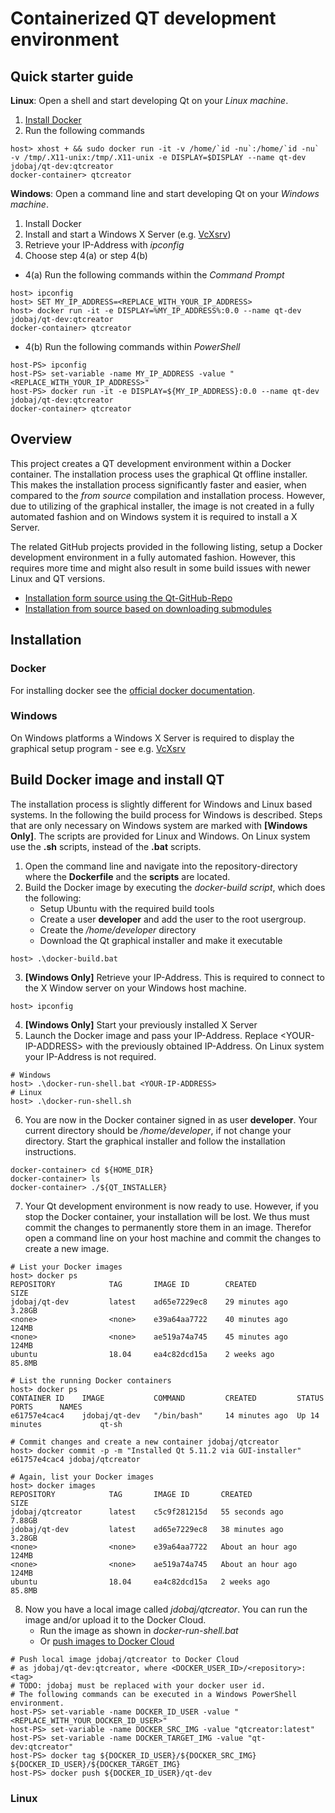 # Containerized QT development environment

## Quick starter guide

**Linux**: Open a shell and start developing Qt on your *Linux machine*.

1. [Install Docker](https://docs.docker.com/install/)
2. Run the following commands

```shell
host> xhost + && sudo docker run -it -v /home/`id -nu`:/home/`id -nu` -v /tmp/.X11-unix:/tmp/.X11-unix -e DISPLAY=$DISPLAY --name qt-dev jdobaj/qt-dev:qtcreator
docker-container> qtcreator
```

**Windows**: Open a command line and start developing Qt on your *Windows machine*.

1. Install Docker
2. Install and start a Windows X Server (e.g. [VcXsrv](https://sourceforge.net/projects/vcxsrv/))
3. Retrieve your IP-Address with *ipconfig*
4. Choose step 4(a) or step 4(b)
* 4(a) Run the following commands within the *Command Prompt*

```shell
host> ipconfig
host> SET MY_IP_ADDRESS=<REPLACE_WITH_YOUR_IP_ADDRESS>
host> docker run -it -e DISPLAY=%MY_IP_ADDRESS%:0.0 --name qt-dev jdobaj/qt-dev:qtcreator
docker-container> qtcreator
```

* 4(b) Run the following commands within *PowerShell*

```shell
host-PS> ipconfig
host-PS> set-variable -name MY_IP_ADDRESS -value "<REPLACE_WITH_YOUR_IP_ADDRESS>"
host-PS> docker run -it -e DISPLAY=${MY_IP_ADDRESS}:0.0 --name qt-dev jdobaj/qt-dev:qtcreator
docker-container> qtcreator
```

## Overview

This project creates a QT development environment within a Docker container.
The installation process uses the graphical Qt offline installer.
This makes the installation process significantly faster and easier, when compared to the *from source* compilation and installation process.
However, due to utilizing of the graphical installer, the image is not created in a fully automated fashion and on Windows system it is required to install a X Server.

The related GitHub projects provided in the following listing, setup a Docker development environment in a fully automated fashion. However, this requires more time and might also result in some build issues with newer Linux and QT versions.

* [Installation form source using the Qt-GitHub-Repo](https://github.com/erstrom/docker-qt)
* [Installation from source based on downloading submodules](https://github.com/hadim/docker-qt)

## Installation

### Docker

For installing docker see the [official docker documentation](https://docs.docker.com/install/).

### Windows

On Windows platforms a Windows X Server is required to display the graphical setup program - see e.g. [VcXsrv](https://sourceforge.net/projects/vcxsrv/)

## Build Docker image and install QT

The installation process is slightly different for Windows and Linux based systems. In the following the build process for Windows is described. Steps that are only necessary on Windows system are marked with **[Windows Only]**. The scripts are provided for Linux and Windows. On Linux system use the **.sh** scripts, instead of the **.bat** scripts.


1. Open the command line and navigate into the repository-directory where the **Dockerfile** and the **scripts** are located.
2. Build the Docker image by executing the *docker-build script*, which does the following:
    * Setup Ubuntu with the required build tools
    * Create a user **developer** and add the user to the root usergroup.
    * Create the */home/developer* directory
    * Download the Qt graphical installer and make it executable

```shell
host> .\docker-build.bat
```

3. **[Windows Only]** Retrieve your IP-Address. This is required to connect to the X Window server on your Windows host machine.

```shell
host> ipconfig
```

4. **[Windows Only]** Start your previously installed X Server
5. Launch the Docker image and pass your IP-Address. Replace \<YOUR-IP-ADDRESS> with the previously obtained IP-Address. On Linux system your IP-Address is not required. 

```shell
# Windows
host> .\docker-run-shell.bat <YOUR-IP-ADDRESS>
# Linux
host> .\docker-run-shell.sh
```

6. You are now in the Docker container signed in as user **developer**. Your current directory should be */home/developer*, if not change your directory. Start the graphical installer and follow the installation instructions.

```shell
docker-container> cd ${HOME_DIR}
docker-container> ls
docker-container> ./${QT_INSTALLER}
```

7. Your Qt development environment is now ready to use. However, if you stop the Docker container, your installation will be  lost. We thus must commit the changes to permanently store them in an image. Therefor open a command line on your host machine and commit the changes to create a new image.

```shell
# List your Docker images
host> docker ps
REPOSITORY            TAG       IMAGE ID        CREATED            SIZE
jdobaj/qt-dev         latest    ad65e7229ec8    29 minutes ago     3.28GB
<none>                <none>    e39a64aa7722    40 minutes ago     124MB
<none>                <none>    ae519a74a745    45 minutes ago     124MB
ubuntu                18.04     ea4c82dcd15a    2 weeks ago        85.8MB

# List the running Docker containers
host> docker ps
CONTAINER ID    IMAGE           COMMAND         CREATED         STATUS         PORTS      NAMES
e61757e4cac4    jdobaj/qt-dev   "/bin/bash"     14 minutes ago  Up 14 minutes             qt-sh

# Commit changes and create a new container jdobaj/qtcreator
host> docker commit -p -m "Installed Qt 5.11.2 via GUI-installer" e61757e4cac4 jdobaj/qtcreator

# Again, list your Docker images
host> docker images
REPOSITORY            TAG       IMAGE ID       CREATED             SIZE
jdobaj/qtcreator      latest    c5c9f281215d   55 seconds ago      7.88GB
jdobaj/qt-dev         latest    ad65e7229ec8   38 minutes ago      3.28GB
<none>                <none>    e39a64aa7722   About an hour ago   124MB
<none>                <none>    ae519a74a745   About an hour ago   124MB
ubuntu                18.04     ea4c82dcd15a   2 weeks ago         85.8MB
```

8. Now you have a local image called *jdobaj/qtcreator*. You can  run the image and/or upload it to the Docker Cloud.
    * Run the image as shown in *docker-run-shell.bat*
    * Or [push images to Docker Cloud](https://docs.docker.com/docker-cloud/builds/push-images/)

```shell
# Push local image jdobaj/qtcreator to Docker Cloud 
# as jdobaj/qt-dev:qtcreator, where <DOCKER_USER_ID>/<repository>:<tag>
# TODO: jdobaj must be replaced with your docker user id.
# The following commands can be executed in a Windows PowerShell environment.
host-PS> set-variable -name DOCKER_ID_USER -value "<REPLACE_WITH_YOUR_DOCKER_ID_USER>"
host-PS> set-variable -name DOCKER_SRC_IMG -value "qtcreator:latest"
host-PS> set-variable -name DOCKER_TARGET_IMG -value "qt-dev:qtcreator"
host-PS> docker tag ${DOCKER_ID_USER}/${DOCKER_SRC_IMG} ${DOCKER_ID_USER}/${DOCKER_TARGET_IMG}
host-PS> docker push ${DOCKER_ID_USER}/qt-dev
```

### Linux
